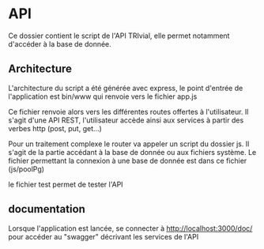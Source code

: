 # API

Ce dossier contient le script de l'API TRIvial, elle permet notamment d'accéder à la base de donnée. 

## Architecture

L'architecture du script a été générée avec express, le point d'entrée de l'application est bin/www qui renvoie vers le fichier app.js

Ce fichier renvoie alors vers les différentes routes offertes à l'utilisateur. Il s'agit d'une API REST, l'utilisateur accède ainsi aux services à partir des verbes http (post, put, get...)

Pour un traitement complexe le router va appeler un script du dossier js. Il s'agit de la partie accédant à la base de donnée ou aux fichiers système. Le fichier permettant la connexion à une base de donnée est dans ce fichier (js/poolPg)

le fichier test permet de tester l'API

## documentation

Lorsque l'application est lancée, se connecter à [http://localhost:3000/doc/](http://localhost:3000/doc/) pour accéder au "swagger" décrivant les services de l'API

